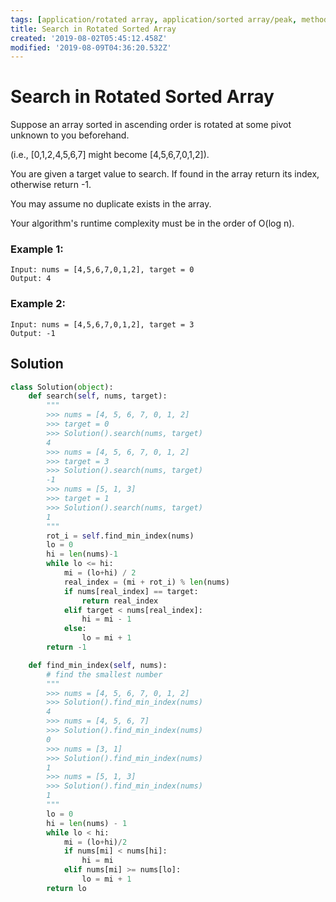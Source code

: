 ```yaml
---
tags: [application/rotated array, application/sorted array/peak, method/search/binary/1, method/search/binary/2]
title: Search in Rotated Sorted Array
created: '2019-08-02T05:45:12.458Z'
modified: '2019-08-09T04:36:20.532Z'
---
```


# Search in Rotated Sorted Array


Suppose an array sorted in ascending order is rotated at some pivot unknown to you beforehand.

(i.e., [0,1,2,4,5,6,7] might become [4,5,6,7,0,1,2]).

You are given a target value to search. If found in the array return its index, otherwise return -1.

You may assume no duplicate exists in the array.

Your algorithm's runtime complexity must be in the order of O(log n).

### Example 1:

```
Input: nums = [4,5,6,7,0,1,2], target = 0
Output: 4
```

### Example 2:

```
Input: nums = [4,5,6,7,0,1,2], target = 3
Output: -1
```

## Solution

```python
class Solution(object):
    def search(self, nums, target):
        """
        >>> nums = [4, 5, 6, 7, 0, 1, 2]
        >>> target = 0
        >>> Solution().search(nums, target)
        4
        >>> nums = [4, 5, 6, 7, 0, 1, 2]
        >>> target = 3
        >>> Solution().search(nums, target)
        -1
        >>> nums = [5, 1, 3]
        >>> target = 1
        >>> Solution().search(nums, target)
        1
        """
        rot_i = self.find_min_index(nums)
        lo = 0
        hi = len(nums)-1
        while lo <= hi:
            mi = (lo+hi) / 2
            real_index = (mi + rot_i) % len(nums)
            if nums[real_index] == target:
                return real_index
            elif target < nums[real_index]:
                hi = mi - 1
            else:
                lo = mi + 1
        return -1

    def find_min_index(self, nums):
        # find the smallest number
        """
        >>> nums = [4, 5, 6, 7, 0, 1, 2]
        >>> Solution().find_min_index(nums)
        4
        >>> nums = [4, 5, 6, 7]
        >>> Solution().find_min_index(nums)
        0
        >>> nums = [3, 1]
        >>> Solution().find_min_index(nums)
        1
        >>> nums = [5, 1, 3]
        >>> Solution().find_min_index(nums)
        1
        """
        lo = 0
        hi = len(nums) - 1
        while lo < hi:
            mi = (lo+hi)/2
            if nums[mi] < nums[hi]:
                hi = mi
            elif nums[mi] >= nums[lo]:
                lo = mi + 1
        return lo
```
